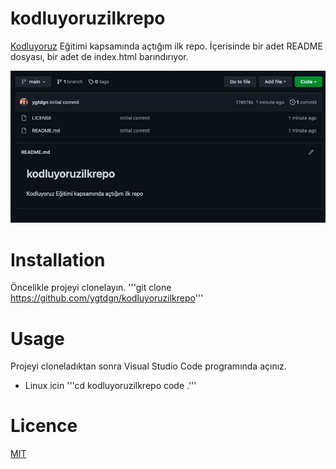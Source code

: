 # kodluyoruzilkrepo
[Kodluyoruz](https://www.kodluyoruz.org/) Eğitimi kapsamında açtığım ilk repo. İçerisinde bir adet README dosyası, bir adet de index.html barındırıyor.

![Github Gorsel](/ss.png)
# Installation
Öncelikle projeyi clonelayın. 
'''git clone https://github.com/ygtdgn/kodluyoruzilkrepo'''

# Usage 
Projeyi cloneladıktan sonra Visual Studio Code programında açınız.

* Linux icin
'''cd kodluyoruzilkrepo
code .'''

# Licence
[MIT](https://choosealicense.com/licenses/mit/)
